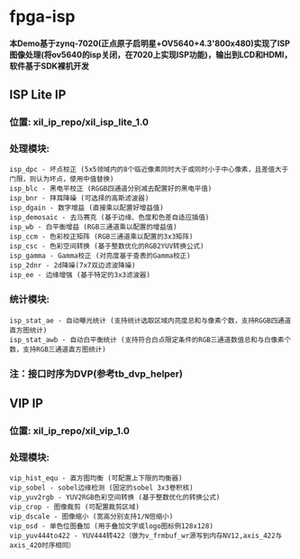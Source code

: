 # fpga-isp
#### 本Demo基于zynq-7020(正点原子启明星+OV5640+4.3'800x480)实现了ISP图像处理(将ov5640的isp关闭，在7020上实现ISP功能)，输出到LCD和HDMI，软件基于SDK裸机开发

## ISP Lite IP
### 位置: xil_ip_repo/xil_isp_lite_1.0
### 处理模块:
    isp_dpc - 坏点校正 (5x5领域内的8个临近像素同时大于或同时小于中心像素，且差值大于门限，则认为坏点，使用中值替换)
    isp_blc - 黑电平校正 (RGGB四通道分别减去配置好的黑电平值)
    isp_bnr - 拜耳降噪 (可选择的高斯滤波器)
    isp_dgain - 数字增益 (直接乘以配置好增益值)
    isp_demosaic - 去马赛克 (基于边缘、色度和色差自适应插值)
    isp_wb - 白平衡增益 (RGB三通道乘以配置的增益值)
    isp_ccm - 色彩校正矩阵 (RGB三通道乘以配置的3x3矩阵)
    isp_csc - 色彩空间转换 (基于整数优化的RGB2YUV转换公式)
    isp_gamma - Gamma校正 (对亮度基于查表的Gamma校正)
    isp_2dnr - 2d降噪(7x7双边滤波降噪)
    isp_ee - 边缘增强 (基于特定的3x3滤波器)
### 统计模块:
    isp_stat_ae - 自动曝光统计 (支持统计选取区域内亮度总和与像素个数，支持RGGB四通道直方图统计)
    isp_stat_awb - 自动白平衡统计 (支持符合白点限定条件的RGB三通道数值总和与白像素个数，支持RGB三通道直方图统计)
### 注：接口时序为DVP(参考tb_dvp_helper)

## VIP IP
### 位置: xil_ip_repo/xil_vip_1.0
### 处理模块:
    vip_hist_equ - 直方图均衡 (可配置上下限的均衡器)
    vip_sobel - sobel边缘检测 (固定的sobel 3x3卷积核)
    vip_yuv2rgb - YUV2RGB色彩空间转换 (基于整数优化的转换公式)
    vip_crop - 图像裁剪 (可配置裁剪区域)
    vip_dscale - 图像缩小 (宽高分别支持1/N倍缩小)
    vip_osd - 单色位图叠加 (用于叠加文字或logo图标例128x128)
	vip_yuv444to422 - YUV444转422（做为v_frmbuf_wr源写到内存NV12,axis_422与axis_420时序相同）
